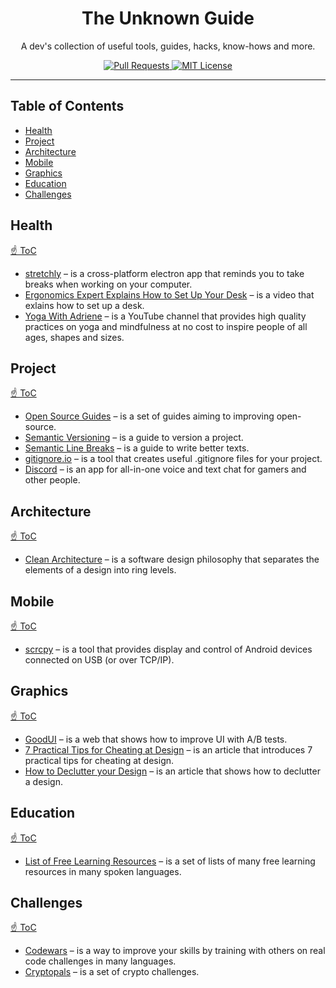<h1 align="center">The Unknown Guide</h1>

<p align="center">
A dev's collection of useful tools, guides, hacks, know-hows and more.
</p>

<p align="center">
  <a href="CONTRIBUTING.md">
    <img src="https://img.shields.io/badge/PRs-welcome-brightgreen.svg?longCache=true" alt="Pull Requests">
  </a>
  <a href="LICENSE.md">
    <img src="https://img.shields.io/badge/license-MIT-blue.svg" alt="MIT License">
  </a>
</p>

---

## Table of Contents

- [Health](#health)
- [Project](#project)
- [Architecture](#architecture)
- [Mobile](#mobile)
- [Graphics](#graphics)
- [Education](#education)
- [Challenges](#challenges)

## Health

[☝ ToC](#table-of-contents)

- [stretchly](https://github.com/hovancik/stretchly) – is a cross-platform
electron app that reminds you to take breaks when working on your computer.
- [Ergonomics Expert Explains How to Set Up Your Desk](https://www.youtube.com/watch?v=F8_ME4VwTiw) – is a video that exlains how to set up a desk.
- [Yoga With Adriene](https://www.youtube.com/channel/UCFKE7WVJfvaHW5q283SxchA) –
is a YouTube channel that provides high quality practices on yoga
and mindfulness at no cost to inspire people of all ages, shapes and sizes.

## Project

[☝ ToC](#table-of-contents)

- [Open Source Guides](https://opensource.guide) – is a set of guides aiming to
improving open-source.
- [Semantic Versioning](https://semver.org) – is a guide to version a project.
- [Semantic Line Breaks](https://sembr.org) – is a guide to write better texts.
- [gitignore.io](https://www.gitignore.io) – is a tool that creates useful .gitignore
files for your project.
- [Discord](https://discordapp.com) – is an app for all-in-one voice and text
chat for gamers and other people.

## Architecture

[☝ ToC](#table-of-contents)

- [Clean Architecture](https://blog.cleancoder.com/uncle-bob/2012/08/13/the-clean-architecture.html) – is a software design philosophy
that separates the elements of a design into ring levels.

## Mobile

[☝ ToC](#table-of-contents)

- [scrcpy](https://github.com/Genymobile/scrcpy) – is a tool that provides
display and control of Android devices connected on USB (or over TCP/IP).

## Graphics

[☝ ToC](#table-of-contents)

- [GoodUI](https://goodui.org) – is a web that shows how to improve UI
with A/B tests.
- [7 Practical Tips for Cheating at Design](https://medium.com/refactoring-ui/7-practical-tips-for-cheating-at-design-40c736799886) – is an article that
introduces 7 practical tips for cheating at design.
- [How to Declutter your Design](https://medium.com/wdstack/how-to-declutter-your-design-88cbd9e45015) – is an article that shows how to
declutter a design.

## Education

[☝ ToC](#table-of-contents)

- [List of Free Learning Resources](https://github.com/EbookFoundation/free-programming-books) – is a set of lists of many free learning resources in
many spoken languages.

## Challenges

[☝ ToC](#table-of-contents)

- [Codewars](https://www.codewars.com/dashboard) – is a way to improve your
skills by training with others on real code challenges in many languages.
- [Cryptopals](https://cryptopals.com) – is a set of crypto challenges.
